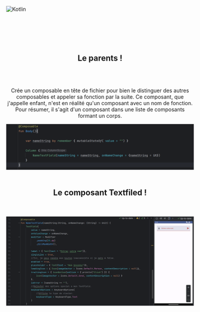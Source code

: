 ![Kotlin](https://img.shields.io/badge/kotlin-%237F52FF.svg?style=for-the-badge&logo=kotlin&logoColor=white)


<br><br><br><br>


<div align="center">
        <h2> Le parents ! </h2><br><br>
        <p>Crée un composable en tête de fichier pour bien le distinguer des autres composables et appeler sa fonction par la suite. Ce composant, que j'appelle enfant, n'est en réalité qu'un composant avec un nom de fonction. Pour résumer, il s'agit d'un composant dans une liste de composants formant un corps.</p>
        <img src="./parent.png"><br><br>
</div>


<div align="center">
        <h2> Le composant Textfiled ! </h2><br><br>
        <img src="./textfield.png">
</div>





